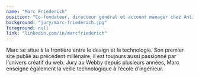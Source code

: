 ```yaml
---
name: "Marc Friederich"
position: "Co-fondateur, directeur général et account manager chez Antistatique"
background: "jury/marc-friederich.jpg"
foreground: null
link: "linkedin.com/in/marcfriederich"
---
```

Marc se situe à la frontière entre le design et la technologie. Son premier site publié au précédent millénaire, il est toujours aussi passionné par l’univers créatif du web. Jury au Webby depuis plusieurs années, Marc enseigne également la veille technologique à l’école d’ingénieur.